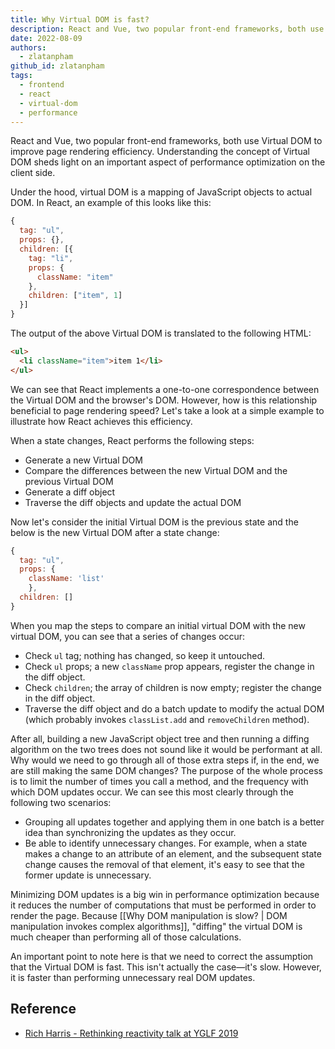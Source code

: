 ```yaml
---
title: Why Virtual DOM is fast?
description: React and Vue, two popular front-end frameworks, both use Virtual DOM to improve page rendering efficiency. Understanding the concept of Virtual DOM sheds light on an important aspect of performance optimization on the client side.
date: 2022-08-09
authors:
  - zlatanpham
github_id: zlatanpham
tags:
  - frontend
  - react
  - virtual-dom
  - performance
---
```


React and Vue, two popular front-end frameworks, both use Virtual DOM to improve page rendering efficiency. Understanding the concept of Virtual DOM sheds light on an important aspect of performance optimization on the client side.

Under the hood, virtual DOM is a mapping of JavaScript objects to actual DOM. In React, an example of this looks like this:

```js
{
  tag: "ul",
  props: {},
  children: [{
    tag: "li",
    props: {
      className: "item"
    },
    children: ["item", 1]
  }]
}
```

The output of the above Virtual DOM is translated to the following HTML:

```html
<ul>
  <li className="item">item 1</li>
</ul>
```

We can see that React implements a one-to-one correspondence between the Virtual DOM and the browser's DOM. However, how is this relationship beneficial to page rendering speed? Let's take a look at a simple example to illustrate how React achieves this efficiency.

When a state changes, React performs the following steps:

- Generate a new Virtual DOM
- Compare the differences between the new Virtual DOM and the previous Virtual DOM
- Generate a diff object
- Traverse the diff objects and update the actual DOM

Now let's consider the initial Virtual DOM is the previous state and the below is the new Virtual DOM after a state change:

```js
{
  tag: "ul",
  props: {
    className: 'list'
	},
  children: []
}
```

When you map the steps to compare an initial virtual DOM with the new virtual DOM, you can see that a series of changes occur:

- Check `ul` tag; nothing has changed, so keep it untouched.
- Check `ul` props; a new `className` prop appears, register the change in the diff object.
- Check `children`; the array of children is now empty; register the change in the diff object.
- Traverse the diff object and do a batch update to modify the actual DOM (which probably invokes `classList.add` and `removeChildren` method).

After all, building a new JavaScript object tree and then running a diffing algorithm on the two trees does not sound like it would be performant at all. Why would we need to go through all of those extra steps if, in the end, we are still making the same DOM changes? The purpose of the whole process is to limit the number of times you call a method, and the frequency with which DOM updates occur. We can see this most clearly through the following two scenarios:

- Grouping all updates together and applying them in one batch is a better idea than synchronizing the updates as they occur.
- Be able to identify unnecessary changes. For example, when a state makes a change to an attribute of an element, and the subsequent state change causes the removal of that element, it's easy to see that the former update is unnecessary.

Minimizing DOM updates is a big win in performance optimization because it reduces the number of computations that must be performed in order to render the page. Because [[Why DOM manipulation is slow? | DOM manipulation invokes complex algorithms]], "diffing" the virtual DOM is much cheaper than performing all of those calculations.

An important point to note here is that we need to correct the assumption that the Virtual DOM is fast. This isn't actually the case—it's slow. However, it is faster than performing unnecessary real DOM updates.

## Reference

- [Rich Harris - Rethinking reactivity talk at YGLF 2019](https://www.youtube.com/watch?v=AdNJ3fydeao)
